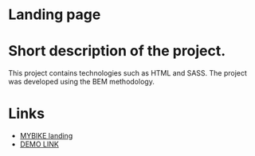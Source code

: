 # Landing page

# Short description of the project.

This project contains technologies such as HTML and SASS.
The project was developed using the BEM methodology.

# Links

- [MYBIKE landing](https://www.figma.com/file/NZQAIydtHo5QkINyGLHNcq/BIKE-New-Version?node-id=0%3A1)
- [DEMO LINK](https://vladisssi.github.io/layout_landing-page/)
